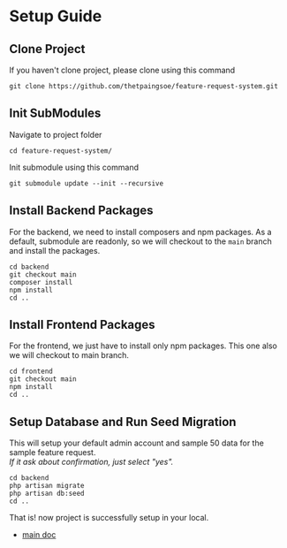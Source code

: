 # Setup Guide

## Clone Project
If you haven't clone project, please clone using this command

    git clone https://github.com/thetpaingsoe/feature-request-system.git


## Init SubModules
Navigate to project folder  
  
    cd feature-request-system/

Init submodule using this command  

    git submodule update --init --recursive

## Install Backend Packages
For the backend, we need to install composers and npm packages. 
As a default, submodule are readonly, so we will checkout to the `main` branch and install the packages.

    cd backend
    git checkout main
    composer install
    npm install
    cd ..

## Install Frontend Packages
For the frontend, we just have to install only npm packages.
This one also we will checkout to main branch.

    cd frontend
    git checkout main
    npm install
    cd ..

## Setup Database and Run Seed Migration
This will setup your default admin account and sample 50 data for the sample feature request.  
*If it ask about confirmation, just select "yes".*

    cd backend
    php artisan migrate
    php artisan db:seed
    cd ..

That is! now project is successfully setup in your local.  
- [main doc](./../README.md)  





  


  
